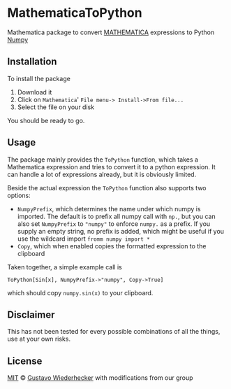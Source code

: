 # MathematicaToPython

Mathematica package to convert [MATHEMATICA](https://www.wolfram.com/mathematica/) expressions to Python [Numpy](http://www.numpy.org/)

## Installation

To install the package

1. Download it
2. Click on `Mathematica`' `File menu-> Install->From file...`
3. Select the file on your disk

You should be ready to go.


## Usage

The package mainly provides the `ToPython` function, which takes a Mathematica expression
and tries to convert it to a python expression. It can handle a lot of expressions
already, but it is obviously limited.

Beside the actual expression the `ToPython` function also supports two options:

* `NumpyPrefix`, which determines the name under which numpy is imported. The default is
  to prefix all numpy call with `np.`, but you can also set `NumpyPrefix` to `"numpy"` to 
  enforce `numpy.` as a prefix. If you supply an empty string, no prefix is added, which 
  might be useful if you use the wildcard import `fromm numpy import *`
* `Copy`, which when enabled copies the formatted expression to the clipboard

Taken together, a simple example call is
```
ToPython[Sin[x], NumpyPrefix->"numpy", Copy->True]
```
which should copy `numpy.sin(x)` to your clipboard.


## Disclaimer

This has not been tested for every possible combinations of all the things, use at your own risks.

## License

[MIT](LICENSE.md) © [Gustavo Wiederhecker](https://github.com/gwiederhecker) with modifications from our group
